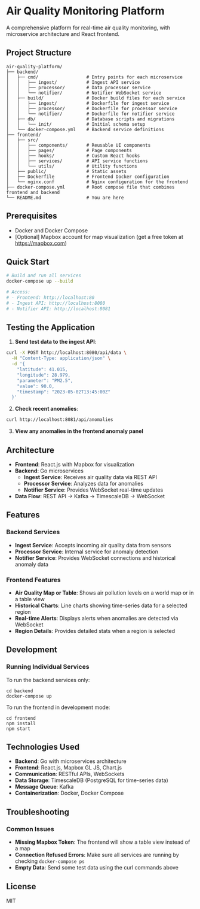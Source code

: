 # Air Quality Monitoring Platform

A comprehensive platform for real-time air quality monitoring, with microservice architecture and React frontend.

## Project Structure

```
air-quality-platform/
├── backend/
│   ├── cmd/                  # Entry points for each microservice
│   │   ├── ingest/           # Ingest API service
│   │   ├── processor/        # Data processor service
│   │   └── notifier/         # Notifier WebSocket service
│   ├── build/                # Docker build files for each service
│   │   ├── ingest/           # Dockerfile for ingest service
│   │   ├── processor/        # Dockerfile for processor service
│   │   └── notifier/         # Dockerfile for notifier service
│   ├── db/                   # Database scripts and migrations
│   │   └── init/             # Initial schema setup
│   └── docker-compose.yml    # Backend service definitions
├── frontend/
│   ├── src/
│   │   ├── components/       # Reusable UI components
│   │   ├── pages/            # Page components 
│   │   ├── hooks/            # Custom React hooks
│   │   ├── services/         # API service functions
│   │   └── utils/            # Utility functions
│   ├── public/               # Static assets
│   ├── Dockerfile            # Frontend Docker configuration
│   └── nginx.conf            # Nginx configuration for the frontend
├── docker-compose.yml        # Root compose file that combines frontend and backend
└── README.md                 # You are here
```

## Prerequisites

- Docker and Docker Compose
- [Optional] Mapbox account for map visualization (get a free token at https://mapbox.com)

## Quick Start

```bash
# Build and run all services
docker-compose up --build

# Access:
# - Frontend: http://localhost:80
# - Ingest API: http://localhost:8080
# - Notifier API: http://localhost:8081
```

## Testing the Application

1. **Send test data to the ingest API**:

```bash
curl -X POST http://localhost:8080/api/data \
  -H "Content-Type: application/json" \
  -d '{
    "latitude": 41.015,
    "longitude": 28.979,
    "parameter": "PM2.5",
    "value": 90.0,
    "timestamp": "2023-05-02T13:45:00Z"
  }'
```

2. **Check recent anomalies**:

```bash
curl http://localhost:8081/api/anomalies
```

3. **View any anomalies in the frontend anomaly panel**

## Architecture

- **Frontend**: React.js with Mapbox for visualization
- **Backend**: Go microservices
  - **Ingest Service**: Receives air quality data via REST API
  - **Processor Service**: Analyzes data for anomalies
  - **Notifier Service**: Provides WebSocket real-time updates
- **Data Flow**: REST API → Kafka → TimescaleDB → WebSocket

## Features

### Backend Services

- **Ingest Service**: Accepts incoming air quality data from sensors
- **Processor Service**: Internal service for anomaly detection 
- **Notifier Service**: Provides WebSocket connections and historical anomaly data

### Frontend Features

- **Air Quality Map or Table**: Shows air pollution levels on a world map or in a table view
- **Historical Charts**: Line charts showing time-series data for a selected region
- **Real-time Alerts**: Displays alerts when anomalies are detected via WebSocket
- **Region Details**: Provides detailed stats when a region is selected

## Development

### Running Individual Services

To run the backend services only:
```
cd backend
docker-compose up
```

To run the frontend in development mode:
```
cd frontend
npm install
npm start
```

## Technologies Used

- **Backend**: Go with microservices architecture
- **Frontend**: React.js, Mapbox GL JS, Chart.js
- **Communication**: RESTful APIs, WebSockets
- **Data Storage**: TimescaleDB (PostgreSQL for time-series data)
- **Message Queue**: Kafka
- **Containerization**: Docker, Docker Compose

## Troubleshooting

### Common Issues

- **Missing Mapbox Token**: The frontend will show a table view instead of a map
- **Connection Refused Errors**: Make sure all services are running by checking `docker-compose ps`
- **Empty Data**: Send some test data using the curl commands above

## License

MIT 